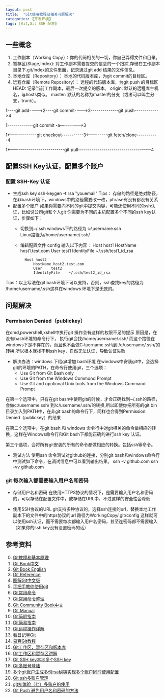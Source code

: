 ```yaml
---
layout: post
title:  "Git使用教程及相关问题解决"
categories: [开发环境]
tags: [Git,Git SSH 配置]
---
```

## 一些概念
1. 工作副本（Working Copy）：你的代码相关的一切，你自己弄得文件和目录。
2. 暂存区(Stage,Index): 对工作副本需要提交的信息的一个跟踪,存储在工作副本目录下.git/index的文件里面，记录通过git add 结果的文件信息。
3. 本地仓库（Repository）： 本地的代码版本库，为git commit的目标区。
4. 远程仓库（Remote Repository）： 远程的代码版本库，为git push 的目标区
HEAD: 记录当前工作副本，最后一次提交的版本。
origin: 默认的远程库主机名，与hosts类似。
master: 默认的名称为master的分支（或者可以叫主分支，trunk）。

1----git add---->2----git commit---->3--------------git push------------>4

1-------------git commit -a--------->3

1<------------git checkout-----------3<--------git fetch/clone-----------4

1<--------------------------git pull-------------------------------------4


## 配置SSH Key认证，配置多个账户

### 配置 SSH-Key 认证
+ 生成ssh key
		ssh-keygen -t rsa "youemail"
Tips： 存储的路径是绝对路径，在非bash环境下，windows中的路径需要改一改，phrase有没有都没有关系
+ 配置多个账户
如果你需要向不同的git中提交内容，可能还使用不同的ssh认证，比如说公司git和个人git
你需要为不同的主机配置多个不同的ssh key认证，步骤如下：
	+ 切换到~/.ssh
	  windows下的路径为 c:\username\.ssh\
	  Linux路径为/home/username/.ssh/
	+ 编辑配置文件 config
	  输入以下内容：
			Host host1
				HostName host1.test.com
				User	test1
				IdentityFile	~/.ssh/test1_id_rsa
		
			Host host2
				HostName host2.test.com
				User	test2
				IdentityFile	~/.ssh/test2_id_rsa

Tips：以上写法在git bash环境下可以支持，否则，ssh查找key的路径为 /home/username/.ssh这样在windows 环境下是无效的。		

## 问题解决

### Permission Denied（publickey）

在cmd,powershell,xshell中执行git 操作会有这样的权限不足的提示
原因是，在没有bash环境的命令行下， 执行git会找/home/username/.ssh/
而这个路径在windows下是不存在的，而且也不会做C:\uername\.ssh\到 /c/username/.ssh/的转换
所以根本就找不到ssh key，自然无法认证，导致认证失败
+ 解决办法：windows 下给git增加 bash环境
在windows中安装git中，会选择git的环境的PATH，在命令行使用git，三个选项：
	+ Use Git from Git Bash only
	+ Use Git from the Windows Commond Prompt
	+ Use Git and opotional Unix tools from the Windows Command Prompt

在第一个选项中，只有在git bash中使用git的时候，才会正确找到~/.ssh的路径，会做c:\username\.ssh\ 到/c/username/.ssh/的转换,所以即使你把所有的git bin目录加入到PATH中，在非git bash的命令行下，同样也会得到Permission Denied（publickey）的结果

在第二个选项中，在git bash 和 windows 命令行中对git相关的命令做相应的转换，这样在Windows命令行和Git bash下都能正确的进行ssh key 认证。

第三个选项，会将所有git安装的所有的命令都做相应的转换。包括ssh等命令。

+ 测试方法
使用ssh 命令测试对github的连接，分别git bash和windows命令行中测试如下命令，在调试信息中可以看到输出结果。
		ssh -v github.com
		ssh -vv github.com 


### git 每次输入都需要输入用户名和密码

+ 存储用户名和密码
在使用HTTPS协议的情况下，是需要输入用户名和密码的，可以存储在配置文件中，或存储在URL中，不过这样的安全性会降低

+ 使用SSH协议的URL
git支持多种协议的，选择ssh连接的url，替换本地工作副本下的文件中的https协议的url
路径为WorkingCopy/.git/config
这样就可以使用ssh认证，而不需要每次都输入用户名密码，甚至连密码都不需要输入（如果你的ssh key没有设置密码的话）



## 参考资料
0. [Git教程和基本原理][-1]
0. [Git Book中文][0]
1. [Git Book English][1]
2. [Git Reference][2]
3. [图解Git中文版][3]
4. [手把手教你使用git][4]
5. [Git常用命令][5]
6. [Git常用命令整理][20]
6. [Git Community Book中文][6]
7. [Git Manual][21]
7. [Git简明指南][7]
8. [Git简易指南][8]
9. [Git远程操作详解][9]
10. [看日记学Git][10]
11. [易百Git教程][11]
12. [Git工作区，暂存区和版本库][12]
13. [Git工作区和暂存区讲解][13]
13. [Git SSH key本地多个SSH key][14]
14. [Git多账号登陆][15]
15. [多个git账户生成多份rsa秘钥实现多个账户同时使用配置][16]
16. [Git ssh多账户管理][17]
15. [git初体验（七）多账户的使用][18]
16. [Git Push 避免用户名和密码的方法][19]

[-1]: http://blog.csdn.net/wengpingbo/article/details/8985132 "Git教程和基本原理"
[0]: http://git-scm.com/book/zh/v1 "Git Book中文"
[1]: http://git-scm.com/book/en/v2 "Git Book English"
[2]: http://git-scm.com/docs "Git Reference"
[3]: http://marklodato.github.io/visual-git-guide/index-zh-cn.html "图解Git中文版"
[4]: http://blog.jobbole.com/78960/ "手把手教你使用git"
[5]: http://hi.baidu.com/sunboy_2050/item/ffab7396672895d11a49dfcc "Git常用命令"
[6]: http://gitbook.liuhui998.com/index.html "Git Community Book中文"
[7]: http://rogerdudler.github.io/git-guide/index.zh.html "Git简明指南"
[8]: http://www.bootcss.com/p/git-guide/ "Git简易指南"
[9]: http://www.yiibai.com/git/git_remote_operate.html "Git远程操作详解"
[10]: http://openresearch.baidu.com/u/cms/www/201307/29103412wjds.pdf;jsessionid=41340BF003A9913F52A69DC09FDED58A "看日记学Git"
[11]: http://www.yiibai.com/git/ "易百Git教程"
[12]: http://www.worldhello.net/2010/11/30/2166.html "Git工作区，暂存区和版本库"
[13]: http://www.121ask.com/thread-5627-1.html "Git工作区和暂存区讲解"
[14]: http://riny.net/2014/git-ssh-key/ "Git SSH key本地多个SSH key"
[15]: http://www.2cto.com/os/201402/281792.html "Git多账号登陆"
[16]: http://www.111cn.net/sys/linux/71236.htm "多个git账户生成多份rsa秘钥实现多个账户同时使用配置"
[17]: http://my.oschina.net/meilihao/blog/157716 "Git ssh多账户管理"
[18]: http://www.cnblogs.com/BeginMan/p/3548139.html "git初体验（七）多账户的使用"
[19]: http://www.cnblogs.com/ballwql/archive/2013/12/06/3462104.html "Git Push 避免用户名和密码的方法"
[20]: http://justcoding.iteye.com/blog/1830388 "Git常用命令整理"
[21]: https://www.kernel.org/pub/software/scm/git/docs/ "Git Manual"